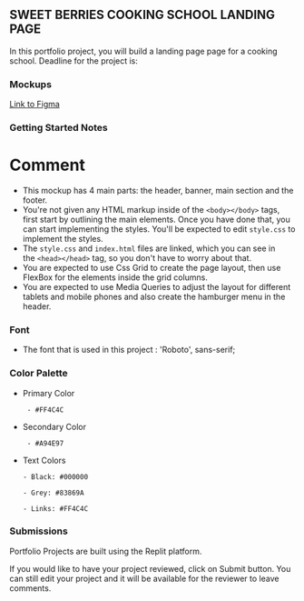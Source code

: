 ## **SWEET BERRIES COOKING SCHOOL LANDING PAGE**

In this portfolio project, you will build a landing page page for a cooking school.
Deadline for the project is: 

### Mockups

[Link to Figma](https://www.figma.com/file/8WKAikBTMgFVXPRWQpYT7i/Sweet-Berries-Cooking-School---Updated?node-id=0-1&t=LijVShfU8xa6nhdh-0) 

### Getting Started Notes

# Comment

- This mockup has 4 main parts: the header, banner, main section and the footer.
- You're not given any HTML markup inside of the `<body></body>` tags, first start by outlining the main elements. Once you have done that, you can start implementing the styles. You'll be expected to edit `style.css` to implement the styles.
- The `style.css` and `index.html` files are linked, which you can see in the `<head></head>` tag, so you don't have to worry about that.
- You are expected to use Css Grid to create the page layout, then use FlexBox for the elements inside the grid columns.
- You are expected to use Media Queries to adjust the layout for different tablets and mobile phones and also create the hamburger menu in the header.

### Font

- The font that is used in this project : 'Roboto', sans-serif;

### Color Palette

- Primary Color

       - #FF4C4C

- Secondary Color

       - #A94E97

- Text Colors

      - Black: #000000

      - Grey: #83869A

      - Links: #FF4C4C

### Submissions

Portfolio Projects are built using the Replit platform.

If you would like to have your project reviewed, click on Submit button. You can still edit your project and it will be available for the reviewer to leave comments.